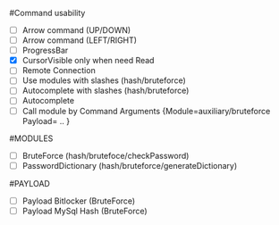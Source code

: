 #Command usability
- [ ] Arrow command (UP/DOWN)
- [ ] Arrow command (LEFT/RIGHT)
- [ ] ProgressBar
- [X] CursorVisible only when need Read
- [ ] Remote Connection
- [ ] Use modules with slashes  (hash/bruteforce)
- [ ] Autocomplete with slashes (hash/bruteforce)
- [ ] Autocomplete 
- [ ] Call module by Command Arguments {Module=auxiliary/bruteforce Payload= .. }

#MODULES
- [ ] BruteForce (hash/brutefoce/checkPassword)
- [ ] PasswordDictionary (hash/bruteforce/generateDictionary)

#PAYLOAD
- [ ] Payload Bitlocker (BruteForce)
- [ ] Payload MySql Hash  (BruteForce)

